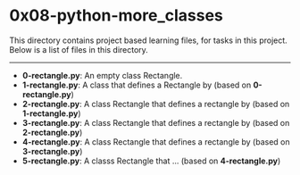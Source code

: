 # 0x08-python-more_classes 

This directory contains project based learning files, for tasks in this project.
Below is a list of files in this directory.

---
- **0-rectangle.py**: An empty class Rectangle.
- **1-rectangle.py**: A class that defines a Rectangle by (based on **0-rectangle.py**)
- **2-rectangle.py**: A class Rectangle that defines a rectangle by (based on **1-rectangle.py**)
- **3-rectangle.py**: A class Rectangle that defines a rectangle by (based on **2-rectangle.py**)
- **4-rectangle.py**: A class Rectangle that defines a rectangle by (based on **3-rectangle.py**)
- **5-rectangle.py**: A classs Rectangle that ... (based on **4-rectangle.py**)
